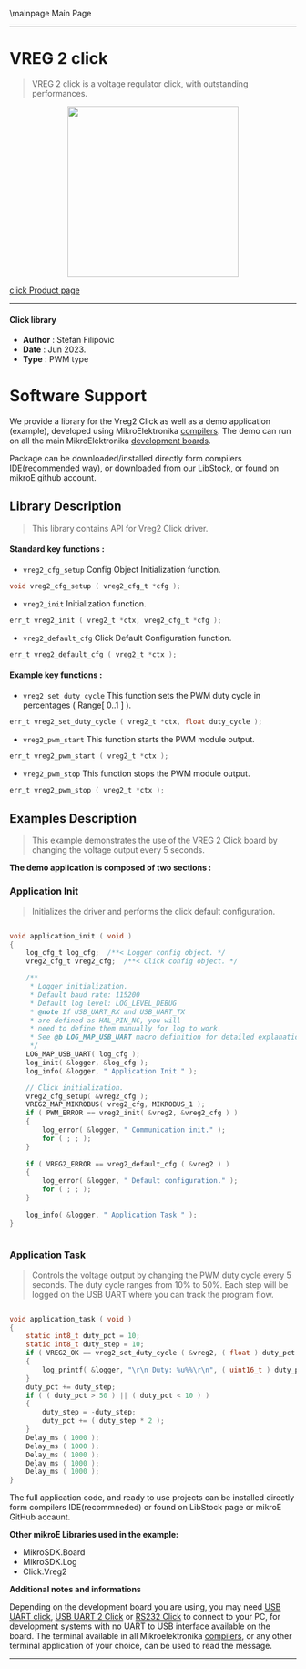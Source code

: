 \mainpage Main Page
  
---
# VREG 2 click

> VREG 2 click is a voltage regulator click, with outstanding performances.

<p align="center">
  <img src="https://download.mikroe.com/images/click_for_ide/vreg2_click.png" height=300px>
</p>

[click Product page](https://www.mikroe.com/vreg-2-click)

---


#### Click library 

- **Author**        : Stefan Filipovic
- **Date**          : Jun 2023.
- **Type**          : PWM type


# Software Support

We provide a library for the Vreg2 Click 
as well as a demo application (example), developed using MikroElektronika 
[compilers](https://shop.mikroe.com/compilers). 
The demo can run on all the main MikroElektronika [development boards](https://shop.mikroe.com/development-boards).

Package can be downloaded/installed directly form compilers IDE(recommended way), or downloaded from our LibStock, or found on mikroE github account. 

## Library Description

> This library contains API for Vreg2 Click driver.

#### Standard key functions :

- `vreg2_cfg_setup` Config Object Initialization function.
```c
void vreg2_cfg_setup ( vreg2_cfg_t *cfg ); 
```

- `vreg2_init` Initialization function.
```c
err_t vreg2_init ( vreg2_t *ctx, vreg2_cfg_t *cfg );
```

- `vreg2_default_cfg` Click Default Configuration function.
```c
err_t vreg2_default_cfg ( vreg2_t *ctx );
```

#### Example key functions :

- `vreg2_set_duty_cycle` This function sets the PWM duty cycle in percentages ( Range[ 0..1 ] ).
```c
err_t vreg2_set_duty_cycle ( vreg2_t *ctx, float duty_cycle );
```

- `vreg2_pwm_start` This function starts the PWM module output.
```c
err_t vreg2_pwm_start ( vreg2_t *ctx );
```

- `vreg2_pwm_stop` This function stops the PWM module output.
```c
err_t vreg2_pwm_stop ( vreg2_t *ctx );
```

## Examples Description

> This example demonstrates the use of the VREG 2 Click board by changing the voltage output every 5 seconds.

**The demo application is composed of two sections :**

### Application Init 

> Initializes the driver and performs the click default configuration.

```c

void application_init ( void )
{
    log_cfg_t log_cfg;  /**< Logger config object. */
    vreg2_cfg_t vreg2_cfg;  /**< Click config object. */

    /** 
     * Logger initialization.
     * Default baud rate: 115200
     * Default log level: LOG_LEVEL_DEBUG
     * @note If USB_UART_RX and USB_UART_TX 
     * are defined as HAL_PIN_NC, you will 
     * need to define them manually for log to work. 
     * See @b LOG_MAP_USB_UART macro definition for detailed explanation.
     */
    LOG_MAP_USB_UART( log_cfg );
    log_init( &logger, &log_cfg );
    log_info( &logger, " Application Init " );

    // Click initialization.
    vreg2_cfg_setup( &vreg2_cfg );
    VREG2_MAP_MIKROBUS( vreg2_cfg, MIKROBUS_1 );
    if ( PWM_ERROR == vreg2_init( &vreg2, &vreg2_cfg ) )
    {
        log_error( &logger, " Communication init." );
        for ( ; ; );
    }
    
    if ( VREG2_ERROR == vreg2_default_cfg ( &vreg2 ) )
    {
        log_error( &logger, " Default configuration." );
        for ( ; ; );
    }
    
    log_info( &logger, " Application Task " );
}
  
```

### Application Task

> Controls the voltage output by changing the PWM duty cycle every 5 seconds.
The duty cycle ranges from 10% to 50%. Each step will be logged on the USB UART where you can track the program flow.

```c

void application_task ( void )
{
    static int8_t duty_pct = 10;
    static int8_t duty_step = 10;
    if ( VREG2_OK == vreg2_set_duty_cycle ( &vreg2, ( float ) duty_pct / 100 ) )
    {
        log_printf( &logger, "\r\n Duty: %u%%\r\n", ( uint16_t ) duty_pct );
    }
    duty_pct += duty_step;
    if ( ( duty_pct > 50 ) || ( duty_pct < 10 ) ) 
    {
        duty_step = -duty_step;
        duty_pct += ( duty_step * 2 );
    }
    Delay_ms ( 1000 );
    Delay_ms ( 1000 );
    Delay_ms ( 1000 );
    Delay_ms ( 1000 );
    Delay_ms ( 1000 );
} 

```

The full application code, and ready to use projects can be  installed directly form compilers IDE(recommneded) or found on LibStock page or mikroE GitHub accaunt.

**Other mikroE Libraries used in the example:** 

- MikroSDK.Board
- MikroSDK.Log
- Click.Vreg2

**Additional notes and informations**

Depending on the development board you are using, you may need 
[USB UART click](https://shop.mikroe.com/usb-uart-click), 
[USB UART 2 Click](https://shop.mikroe.com/usb-uart-2-click) or 
[RS232 Click](https://shop.mikroe.com/rs232-click) to connect to your PC, for 
development systems with no UART to USB interface available on the board. The 
terminal available in all Mikroelektronika 
[compilers](https://shop.mikroe.com/compilers), or any other terminal application 
of your choice, can be used to read the message.



---
